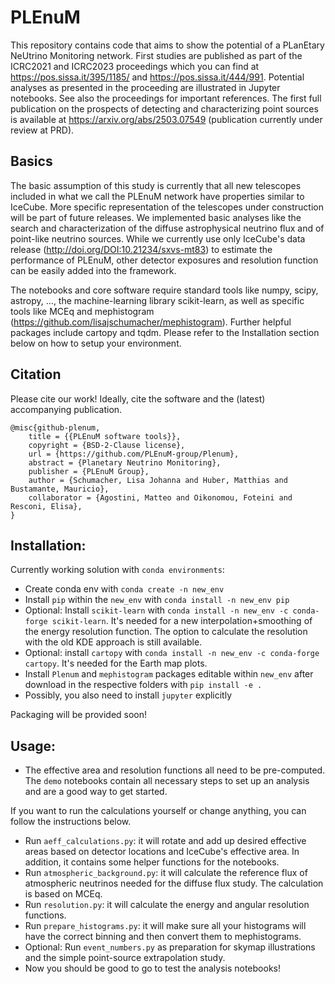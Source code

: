 # PLEnuM
This repository contains code that aims to 
show the potential of a PLanEtary NeUtrino Monitoring network.
First studies are published as part of the ICRC2021 and ICRC2023 proceedings which 
you can find at https://pos.sissa.it/395/1185/ and https://pos.sissa.it/444/991.
Potential analyses as presented in the proceeding are illustrated in Jupyter notebooks.
See also the proceedings for important references.
The first full publication on the prospects of detecting and characterizing point sources is available at https://arxiv.org/abs/2503.07549 (publication currently under review at PRD).

## Basics
The basic assumption of this study is currently that all new telescopes 
included in what we call the PLEnuM network have properties similar to IceCube.
More specific representation of the telescopes under construction will be part of future releases.
We implemented basic analyses like the search and characterization 
of the diffuse astrophysical neutrino flux and of point-like neutrino sources.
While we currently use only IceCube's data release (http://doi.org/DOI:10.21234/sxvs-mt83)
to estimate the performance of PLEnuM, other detector exposures and resolution function
can be easily added into the framework.

The notebooks and core software require standard tools like numpy, scipy, astropy, ..., the machine-learning library scikit-learn, as well as specific tools like MCEq and mephistogram (https://github.com/lisajschumacher/mephistogram).
Further helpful packages include cartopy and tqdm.
Please refer to the Installation section below on how to setup your environment.

## Citation
Please cite our work! Ideally, cite the software and the (latest) accompanying publication. 
```
@misc{github-plenum,
	title = {{PLEnuM software tools}},
	copyright = {BSD-2-Clause license},
	url = {https://github.com/PLEnuM-group/Plenum},
	abstract = {Planetary Neutrino Monitoring},
	publisher = {PLEnuM Group},
	author = {Schumacher, Lisa Johanna and Huber, Matthias and Bustamante, Mauricio},
	collaborator = {Agostini, Matteo and Oikonomou, Foteini and Resconi, Elisa},
}
```


## Installation:
Currently working solution with `conda environments`:
* Create conda env with `conda create -n new_env`
* Install `pip` within the `new_env` with `conda install -n new_env pip`
* Optional: Install `scikit-learn` with `conda install -n new_env -c conda-forge scikit-learn`. It's needed for a new interpolation+smoothing of the energy resolution function. The option to calculate the resolution with the old KDE approach is still available.
* Optional: install `cartopy` with `conda install -n new_env -c conda-forge cartopy`. It's needed for the Earth map plots.
* Install `Plenum` and `mephistogram` packages editable within `new_env` after download in the respective folders with `pip install -e .`
* Possibly, you also need to install `jupyter` explicitly

Packaging will be provided soon!


## Usage:
* The effective area and resolution functions all need to be pre-computed. The `demo` notebooks contain all necessary steps to set up an analysis and are a good way to get started.

If you want to run the calculations yourself or change anything, you can follow the instructions below.
* Run `aeff_calculations.py`: it will rotate and add up desired effective areas based on detector locations and IceCube's effective area. In addition, it contains some helper functions for the notebooks.
* Run `atmospheric_background.py`: it will calculate the reference flux of atmospheric neutrinos needed for the diffuse flux study. The calculation is based on MCEq.
* Run `resolution.py`: it will calculate the energy and angular resolution functions.
* Run `prepare_histograms.py`: it will make sure all your histograms will have the correct binning and then convert them to mephistograms.
* Optional: Run `event_numbers.py` as preparation for skymap illustrations and the simple point-source extrapolation study.
* Now you should be good to go to test the analysis notebooks!
